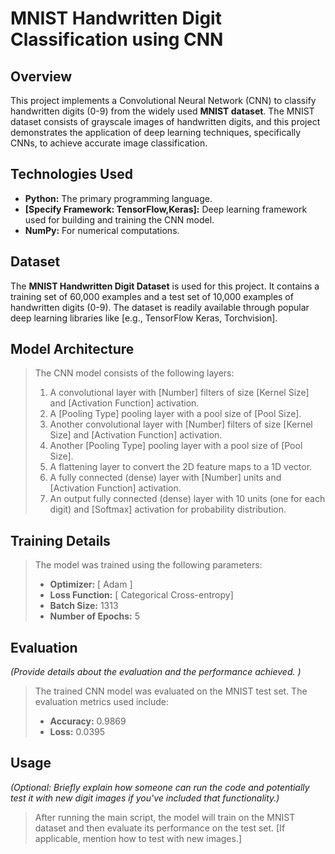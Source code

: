 # MNIST Handwritten Digit Classification using CNN


## Overview

This project implements a Convolutional Neural Network (CNN) to classify handwritten digits (0-9) from the widely used **MNIST dataset**. The MNIST dataset consists of grayscale images of handwritten digits, and this project demonstrates the application of deep learning techniques, specifically CNNs, to achieve accurate image classification.

## Technologies Used

* **Python:** The primary programming language.
* **[Specify Framework: TensorFlow,Keras]:** Deep learning framework used for building and training the CNN model.
* **NumPy:** For numerical computations.

## Dataset

The **MNIST Handwritten Digit Dataset** is used for this project. It contains a training set of 60,000 examples and a test set of 10,000 examples of handwritten digits (0-9). The dataset is readily available through popular deep learning libraries like [e.g., TensorFlow Keras, Torchvision].

## Model Architecture

> The CNN model consists of the following layers:
>
> 1.  A convolutional layer with [Number] filters of size [Kernel Size] and [Activation Function] activation.
> 2.  A [Pooling Type] pooling layer with a pool size of [Pool Size].
> 3.  Another convolutional layer with [Number] filters of size [Kernel Size] and [Activation Function] activation.
> 4.  Another [Pooling Type] pooling layer with a pool size of [Pool Size].
> 5.  A flattening layer to convert the 2D feature maps to a 1D vector.
> 6.  A fully connected (dense) layer with [Number] units and [Activation Function] activation.
> 7.  An output fully connected (dense) layer with 10 units (one for each digit) and [Softmax] activation for probability distribution.

## Training Details


> The model was trained using the following parameters:
> 
> * **Optimizer:** [ Adam ]
> * **Loss Function:** [ Categorical Cross-entropy]
> * **Batch Size:** 1313
> * **Number of Epochs:** 5

## Evaluation

*(Provide details about the evaluation and the performance achieved. )*

> The trained CNN model was evaluated on the MNIST test set. The evaluation metrics used include:
>
> * **Accuracy:** 0.9869
> * **Loss:** 0.0395
>


## Usage

*(Optional: Briefly explain how someone can run the code and potentially test it with new digit images if you've included that functionality.)*

> After running the main script, the model will train on the MNIST dataset and then evaluate its performance on the test set. [If applicable, mention how to test with new images.]


